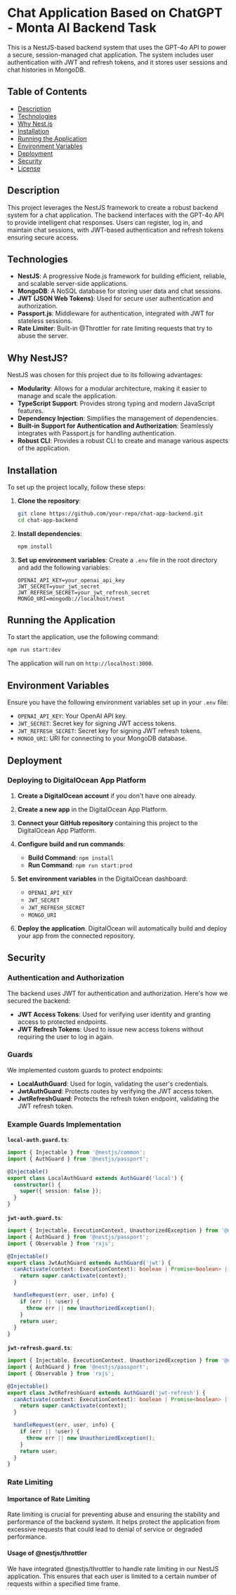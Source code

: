 # Chat Application Based on ChatGPT - Monta AI Backend Task

This is a NestJS-based backend system that uses the GPT-4o API to power a secure, session-managed chat application. The system includes user authentication with JWT and refresh tokens, and it stores user sessions and chat histories in MongoDB.

## Table of Contents
- [Description](#description)
- [Technologies](#technologies)
- [Why Nest.js](#why-nestjs)
- [Installation](#installation)
- [Running the Application](#running-the-application)
- [Environment Variables](#environment-variables)
- [Deployment](#deployment)
- [Security](#security)
- [License](#license)

## Description

This project leverages the NestJS framework to create a robust backend system for a chat application. The backend interfaces with the GPT-4o API to provide intelligent chat responses. Users can register, log in, and maintain chat sessions, with JWT-based authentication and refresh tokens ensuring secure access.

## Technologies

- **NestJS**: A progressive Node.js framework for building efficient, reliable, and scalable server-side applications.
- **MongoDB**: A NoSQL database for storing user data and chat sessions.
- **JWT (JSON Web Tokens)**: Used for secure user authentication and authorization.
- **Passport.js**: Middleware for authentication, integrated with JWT for stateless sessions.
- **Rate Limiter**: Built-in @Throttler for rate limiting requests that try to abuse the server.


## Why NestJS?

NestJS was chosen for this project due to its following advantages:

- **Modularity**: Allows for a modular architecture, making it easier to manage and scale the application.
- **TypeScript Support**: Provides strong typing and modern JavaScript features.
- **Dependency Injection**: Simplifies the management of dependencies.
- **Built-in Support for Authentication and Authorization**: Seamlessly integrates with Passport.js for handling authentication.
- **Robust CLI**: Provides a robust CLI to create and manage various aspects of the application.

## Installation

To set up the project locally, follow these steps:

1. **Clone the repository**:
   ```bash
   git clone https://github.com/your-repo/chat-app-backend.git
   cd chat-app-backend
   ```

2. **Install dependencies**:
   ```bash
   npm install
   ```

3. **Set up environment variables**:
   Create a `.env` file in the root directory and add the following variables:
   ```plaintext
   OPENAI_API_KEY=your_openai_api_key
   JWT_SECRET=your_jwt_secret
   JWT_REFRESH_SECRET=your_jwt_refresh_secret
   MONGO_URI=mongodb://localhost/nest
   ```

## Running the Application

To start the application, use the following command:

```bash
npm run start:dev
```

The application will run on `http://localhost:3000`.

## Environment Variables

Ensure you have the following environment variables set up in your `.env` file:

- `OPENAI_API_KEY`: Your OpenAI API key.
- `JWT_SECRET`: Secret key for signing JWT access tokens.
- `JWT_REFRESH_SECRET`: Secret key for signing JWT refresh tokens.
- `MONGO_URI`: URI for connecting to your MongoDB database.

## Deployment

### Deploying to DigitalOcean App Platform

1. **Create a DigitalOcean account** if you don't have one already.

2. **Create a new app** in the DigitalOcean App Platform.

3. **Connect your GitHub repository** containing this project to the DigitalOcean App Platform.

4. **Configure build and run commands**:
   - **Build Command**: `npm install`
   - **Run Command**: `npm run start:prod`

5. **Set environment variables** in the DigitalOcean dashboard:
   - `OPENAI_API_KEY`
   - `JWT_SECRET`
   - `JWT_REFRESH_SECRET`
   - `MONGO_URI`

6. **Deploy the application**. DigitalOcean will automatically build and deploy your app from the connected repository.

## Security

### Authentication and Authorization

The backend uses JWT for authentication and authorization. Here's how we secured the backend:

- **JWT Access Tokens**: Used for verifying user identity and granting access to protected endpoints.
- **JWT Refresh Tokens**: Used to issue new access tokens without requiring the user to log in again.

### Guards

We implemented custom guards to protect endpoints:

- **LocalAuthGuard**: Used for login, validating the user's credentials.
- **JwtAuthGuard**: Protects routes by verifying the JWT access token.
- **JwtRefreshGuard**: Protects the refresh token endpoint, validating the JWT refresh token.

### Example Guards Implementation

**`local-auth.guard.ts`**:
```typescript
import { Injectable } from '@nestjs/common';
import { AuthGuard } from '@nestjs/passport';

@Injectable()
export class LocalAuthGuard extends AuthGuard('local') {
  constructor() {
    super({ session: false });
  }
}
```

**`jwt-auth.guard.ts`**:
```typescript
import { Injectable, ExecutionContext, UnauthorizedException } from '@nestjs/common';
import { AuthGuard } from '@nestjs/passport';
import { Observable } from 'rxjs';

@Injectable()
export class JwtAuthGuard extends AuthGuard('jwt') {
  canActivate(context: ExecutionContext): boolean | Promise<boolean> | Observable<boolean> {
    return super.canActivate(context);
  }

  handleRequest(err, user, info) {
    if (err || !user) {
      throw err || new UnauthorizedException();
    }
    return user;
  }
}
```

**`jwt-refresh.guard.ts`**:
```typescript
import { Injectable, ExecutionContext, UnauthorizedException } from '@nestjs/common';
import { AuthGuard } from '@nestjs/passport';
import { Observable } from 'rxjs';

@Injectable()
export class JwtRefreshGuard extends AuthGuard('jwt-refresh') {
  canActivate(context: ExecutionContext): boolean | Promise<boolean> | Observable<boolean> {
    return super.canActivate(context);
  }

  handleRequest(err, user, info) {
    if (err || !user) {
      throw err || new UnauthorizedException();
    }
    return user;
  }
}
```
### Rate Limiting

#### Importance of Rate Limiting

Rate limiting is crucial for preventing abuse and ensuring the stability and performance of the backend system. It helps protect the application from excessive requests that could lead to denial of service or degraded performance.

#### Usage of @nestjs/throttler

We have integrated @nestjs/throttler to handle rate limiting in our NestJS application. This ensures that each user is limited to a certain number of requests within a specified time frame.
